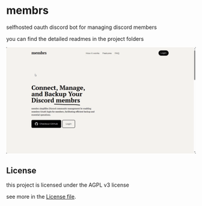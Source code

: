 # membrs


selfhosted oauth discord bot for managing discord members


you can find the detailed readmes in the project folders

![](./preview/msedge_YJFwwVlzxc.gif)

## License

this project is licensed under the AGPL v3 license

see more in the [License file](LICENSE-AGPL-3).
